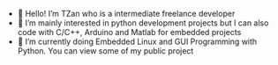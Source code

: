 - 👋 Hello! I’m TZan who is a intermediate freelance developer
- 👀 I’m mainly interested in python development projects but I can also code with C/C++, Arduino and Matlab for embedded projects
- 🌱 I’m currently doing Embedded Linux and GUI Programming with Python. You can view some of my public project

<!---
TZan14/TZan14 is a ✨ special ✨ repository because its `README.md` (this file) appears on your GitHub profile.
You can click the Preview link to take a look at your changes.
--->
